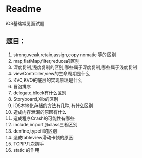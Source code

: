 # Readme
iOS基础常见面试题

## 题目：

1. strong,weak,retain,assign,copy nomatic 等的区别
2. map,flatMap,filter,reduce的区别
3. 深度复制,浅度复制的区别,哪些属于深度复制,哪些属于浅度复制
4. viewController,view的生命周期是什么
5. KVC,KVO的底层的实现原理是什么
6. 冒泡排序
7. delegate,block有什么区别
8. Storyboard,Xib的区别
9. iOS本地化存储的方法有几种,有什么区别
10. 造成内存泄漏的原因有什么
11. 造成程序Crash的可能性有哪些
12. include,import,@class三者区别
13. denfine,typefil的区别
14. 造成tableview滑动卡顿的原因
15. TCPIP几次握手
16. static 的作用



